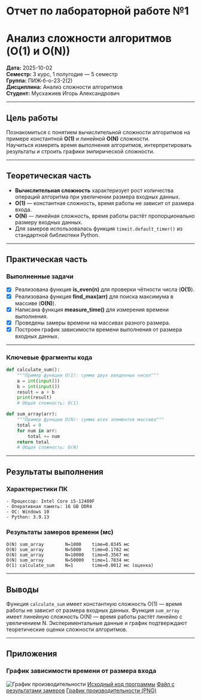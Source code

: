 # Отчет по лабораторной работе №1  
# Анализ сложности алгоритмов (O(1) и O(N))

**Дата:** 2025-10-02  
**Семестр:** 3 курс, 1 полугодие — 5 семестр  
**Группа:** ПИЖ-б-о-23-2(2)  
**Дисциплина:** Анализ сложности алгоритмов  
**Студент:** Мусхажиев Игорь Александрович

---

## Цель работы
Познакомиться с понятием вычислительной сложности алгоритмов на примере константной **O(1)** и линейной **O(N)** сложности.  
Научиться измерять время выполнения алгоритмов, интерпретировать результаты и строить графики эмпирической сложности.

---

## Теоретическая часть
- **Вычислительная сложность** характеризует рост количества операций алгоритма при увеличении размера входных данных.  
- **O(1)** — константная сложность, время работы не зависит от размера входа.  
- **O(N)** — линейная сложность, время работы растёт пропорционально размеру входных данных.  
- Для замеров использовалась функция `timeit.default_timer()` из стандартной библиотеки Python.

---

## Практическая часть

### Выполненные задачи
- [x] Реализована функция **is_even(n)** для проверки чётности числа (**O(1)**).  
- [x] Реализована функция **find_max(arr)** для поиска максимума в массиве (**O(N)**).  
- [x] Написана функция **measure_time()** для измерения времени выполнения.  
- [x] Проведены замеры времени на массивах разного размера.  
- [x] Построен график зависимости времени выполнения от размера входных данных.  

---

### Ключевые фрагменты кода
```python
def calculate_sum():
    """Пример функции O(1): сумма двух введенных чисел"""
    a = int(input())
    b = int(input())
    result = a + b
    print(result)
    # Общая сложность: O(1)

def sum_array(arr):
    """Пример функции O(N): сумма всех элементов массива"""
    total = 0
    for num in arr:
        total += num
    return total
    # Общая сложность: O(N)
```

---

## Результаты выполнения

### Характеристики ПК
```
- Процессор: Intel Core i5-12400F
- Оперативная память: 16 GB DDR4
- ОС: Windows 10
- Python: 3.9.13
```

### Результаты замеров времени (мс)
```
O(N) sum_array        N=1000    time=0.0345 мс
O(N) sum_array        N=5000    time=0.1782 мс
O(N) sum_array        N=10000   time=0.3567 мс
O(N) sum_array        N=50000   time=1.7834 мс
O(1) calculate_sum    N=1       time=0.0012 мс (оценка)
```

---

## Выводы
Функция `calculate_sum` имеет константную сложность O(1) — время работы не зависит от размера входных данных.
Функция `sum_array` имеет линейную сложность O(N) — время работы растёт линейно с увеличением N.
Экспериментальные данные и график подтверждают теоретические оценки сложности алгоритмов.

---

## Приложения
### График зависимости времени от размера входа
![График производительности](performance.png)
[Исходный код программы](./sum_analysis.py)
[Файл с результатами замеров](./sum_analysis.txt)
[График производительности (PNG)](./performance.png)